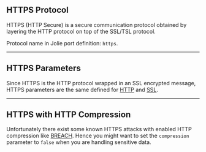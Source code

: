 ## HTTPS Protocol

HTTPS (HTTP Secure) is a secure communication protocol obtained by layering the HTTP protocol on top of the SSL/TSL protocol.

Protocol name in Jolie port definition: `https`.

---

## HTTPS Parameters

Since HTTPS is the HTTP protocol wrapped in an SSL encrypted message, HTTPS parameters are the same defined for [HTTP](/documentation/protocols/http.html) and [SSL](/documentation/protocols/ssl.html).

---

## HTTPS with HTTP Compression

Unfortunately there exist some known HTTPS attacks with enabled HTTP compression like [BREACH](http://en.wikipedia.org/wiki/BREACH). Hence you might want to set the `compression` parameter to `false` when you are handling sensitive data.
